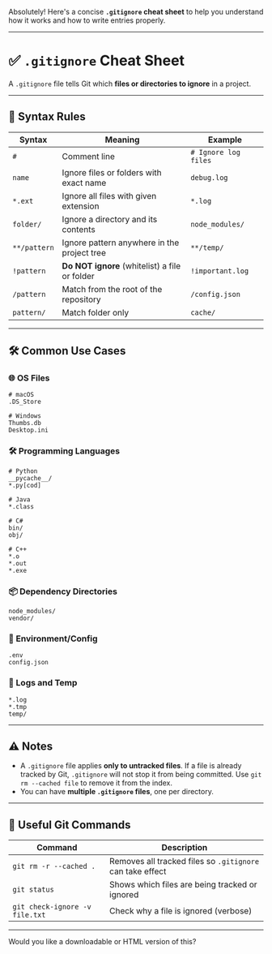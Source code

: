 Absolutely! Here's a concise **`.gitignore` cheat sheet** to help you understand how it works and how to write entries properly.

---

# ✅ `.gitignore` Cheat Sheet

A `.gitignore` file tells Git which **files or directories to ignore** in a project.

---

## 📌 Syntax Rules

| Syntax       | Meaning                                        | Example              |
| ------------ | ---------------------------------------------- | -------------------- |
| `#`          | Comment line                                   | `# Ignore log files` |
| `name`       | Ignore files or folders with exact name        | `debug.log`          |
| `*.ext`      | Ignore all files with given extension          | `*.log`              |
| `folder/`    | Ignore a directory and its contents            | `node_modules/`      |
| `**/pattern` | Ignore pattern anywhere in the project tree    | `**/temp/`           |
| `!pattern`   | **Do NOT ignore** (whitelist) a file or folder | `!important.log`     |
| `/pattern`   | Match from the root of the repository          | `/config.json`       |
| `pattern/`   | Match folder only                              | `cache/`             |

---

## 🛠 Common Use Cases

### 🌐 OS Files

```gitignore
# macOS
.DS_Store

# Windows
Thumbs.db
Desktop.ini
```

### 🛠 Programming Languages

```gitignore
# Python
__pycache__/
*.py[cod]

# Java
*.class

# C#
bin/
obj/

# C++
*.o
*.out
*.exe
```

### 📦 Dependency Directories

```gitignore
node_modules/
vendor/
```

### 🧪 Environment/Config

```gitignore
.env
config.json
```

### 📝 Logs and Temp

```gitignore
*.log
*.tmp
temp/
```

---

## ⚠️ Notes

* A `.gitignore` file applies **only to untracked files**. If a file is already tracked by Git, `.gitignore` will not stop it from being committed. Use `git rm --cached file` to remove it from the index.
* You can have **multiple `.gitignore` files**, one per directory.

---

## 🔄 Useful Git Commands

| Command                        | Description                                               |
| ------------------------------ | --------------------------------------------------------- |
| `git rm -r --cached .`         | Removes all tracked files so `.gitignore` can take effect |
| `git status`                   | Shows which files are being tracked or ignored            |
| `git check-ignore -v file.txt` | Check why a file is ignored (verbose)                     |

---

Would you like a downloadable or HTML version of this?

